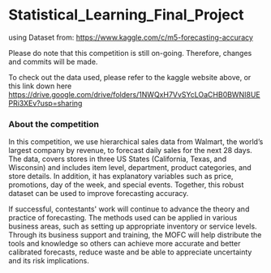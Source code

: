 # Statistical_Learning_Final_Project
using Dataset from: https://www.kaggle.com/c/m5-forecasting-accuracy

Please do note that this competition is still on-going. Therefore, changes and commits will be made.

To check out the data used, please refer to the kaggle website above, or this link down here https://drive.google.com/drive/folders/1NWQxH7VvSYcLOaCHB0BWNI8UEPRi3XEv?usp=sharing

### About the competition
In this competition, we use hierarchical sales data from Walmart, the world’s largest company by revenue, to forecast daily sales for the next 28 days. The data, covers stores in three US States (California, Texas, and Wisconsin) and includes item level, department, product categories, and store details. In addition, it has explanatory variables such as price, promotions, day of the week, and special events. Together, this robust dataset can be used to improve forecasting accuracy.

If successful, contestants' work will continue to advance the theory and practice of forecasting. The methods used can be applied in various business areas, such as setting up appropriate inventory or service levels. Through its business support and training, the MOFC will help distribute the tools and knowledge so others can achieve more accurate and better calibrated forecasts, reduce waste and be able to appreciate uncertainty and its risk implications.

